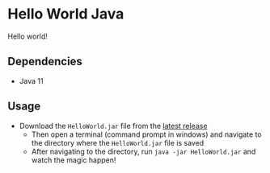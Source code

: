 # Hello World Java

Hello world!

## Dependencies

* Java 11

## Usage

* Download the `HelloWorld.jar` file from the [latest release](https://github.com/boafur/HelloWorld-Java/releases/latest)
    * Then open a terminal (command prompt in windows) and navigate to the directory where the `HelloWorld.jar` file is saved
    * After navigating to the directory, run `java -jar HelloWorld.jar` and watch the magic happen!
